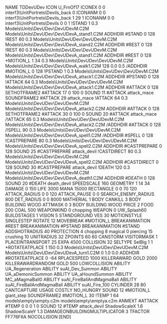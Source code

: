 NAME TDDevUDev
ICON U_FrnOf17
ICONEX 0 0 interf3\UnitPortrets\Devils_back 0
ICONANM 0 0 interf3\UnitPortrets\Devils_back 1 29 1
ICONANM 0 0 interf3\UnitPortrets\Devils 0 0 1
!STAND          1 0.3  Models\Units\DevUDev\DevUDevM.C2M Models\Units\DevUDev\DevUDevA_stand1.C2M
ADDHDIR #STAND 0 128
!REST          60 0.3  Models\Units\DevUDev\DevUDevM.C2M Models\Units\DevUDev\DevUDevA_stand2.C2M
ADDHDIR #REST 0 128
!REST          60 0.3  Models\Units\DevUDev\DevUDevM.C2M Models\Units\DevUDev\DevUDevA_stand1.C2M
ADDHDIR #REST 0 128
*MOTION_L      1 34 0.3  Models\Units\DevUDev\DevUDevM.C2M Models\Units\DevUDev\DevUDevA_walk1.C2M 128 0.0 0.5
/ADDHDIR #MOTION_L 0 128
!PSTAND        1  0.3  Models\Units\DevUDev\DevUDevM.C2M Models\Units\DevUDev\DevUDevA_attack1.C2M
ADDHDIR #PSTAND 0 128 
!ATTACK        64 0.3  Models\Units\DevUDev\DevUDevM.C2M Models\Units\DevUDev\DevUDevA_attack1.C2M
ADDHDIR #ATTACK 0 128
SETHOTFRAME2 #ATTACK 17 0 100 0
SOUND 11 #ATTACK attack_mace
SOUNDFRAME2 #ATTACK 29 attack_mace
!ATTACK        64 0.3  Models\Units\DevUDev\DevUDevM.C2M Models\Units\DevUDev\DevUDevA_attack2.C2M
ADDHDIR #ATTACK 0 128
SETHOTFRAME2 #ATTACK 30 0 100 0
SOUND 20 #ATTACK attack_mace
/!ATTACK        65 0.3  Models\Units\DevUDev\DevUDevM.C2M Models\Units\DevUDev\DevUDevA_attack2.C2M
/ADDHDIR #ATTACK 0 128
/!SPELL        90 0.3  Models\Units\DevUDev\DevUDevM.C2M Models\Units\DevUDev\DevUDevA_spell1.C2M
/ADDHDIR #SPELL 0 128
!CASTPREPARE        80 0.3  Models\Units\DevUDev\DevUDevM.C2M Models\Units\DevUDev\DevUDevA_spell2.C2M
ADDHDIR #CASTPREPARE 0 128
SOUND 25 #CASTPREPARE attack_devil
!CASTDIRECT        80 0.3  Models\Units\DevUDev\DevUDevM.C2M Models\Units\DevUDev\DevUDevA_spell2.C2M
ADDHDIR #CASTDIRECT 0 128
SOUND 30 #CASTPREPARE attack_devil
!DEATH         120 0.3  Models\Units\DevUDev\DevUDevM.C2M Models\Units\DevUDev\DevUDevA_death1.C2M
ADDHDIR #DEATH 0 128
SOUND 20 #DEATH death_devil
SPEEDSCALE 160
GEOMETRY 1 14 34
DAMAGE   0 150
LIFE     3000
MANA     15000
RECTANGLE 0 0 70 120
ATTACK_RADIUS 0 0 120
ATTACK_PAUSE 0 0
SEARCH_ENEMY_RADIUS 800
DET_RADIUS 0 0 8000
MATHERIAL 1 BODY
CANKILL 3 BODY BUILDING WOOD
ATTMASK 0 3 BODY BUILDING WOOD 
PRICE 2 FOOD 200 COAL 500
WEAPONKIND 0 chopping
WEAPON	0 UW_Splash60
BUILDSTAGES 1
VISION 5
STANDGROUND
VES 30
MOTIONSTYLE SINGLESTEP
ROTATE 12
MOVEBREAK #MOTION_L
BREAKANIMATION #REST
BREAKANIMATION #PSTAND
BREAKANIMATION #STAND
ADDSHOTRADIUS 40
PROTECTION 4 chopping 8 magical 0 piercing 15 crushing 10
UNITRADIUS 32
ZPOINTS 60 60
CANSTORM
VISITORMASK 1
PLACEINTRANSPORT 25
EXPA 4500
COLLISION 32
SELTYPE SelBig 1 1
*ROTATEATPLACE      1 150 0.3 Models\Units\DevUDev\DevUDevM.C2M Models\Units\DevUDev\DevUDevA_turn1.C2M 0 1.0 0.0
ADDHDIR #ROTATEATPLACE 0 -64
RPLACESPEED         1000
KILLERAWARD             GOLD 2000
KILLERAWARDRANDOM       GOLD 500
LOWCOLLISION
ABILITY			UA_Regeneration
ABILITY			suAI_Dev_Summon
ABILITY			UA_aDemonicSummon
ABILITY			UA_aHoundSummon
ABILITY			MC_aMagmaBall0
ABILITY			suAI_FireBallAndMagmaBall
ABILITY			suAI_FireBallAndMagmaBall
ABILITY                 suAI_Fire_100
CYLINDER 28 80
CANTCAPTURE
USAGE COSTLY
NO_HUNGRY
SOUND 12 #MOTION_L giant_step
SOUNDFRAME2 #MOTION_L 30
!TEMP  1 64 models\empty\empty.c2m models\empty\emptya.c2m
ANMEXT #ATTACK #TEMP 0 0 0 1 0
SOUND 12 #TEMP attack_devil
ShadowScaleX 1.6
ShadowScaleY 1.3
DAMAGEONBUILDINGMULTIPLICATOR 3
TFACTOR FF776F6A
NOCOLLISION
[END]
